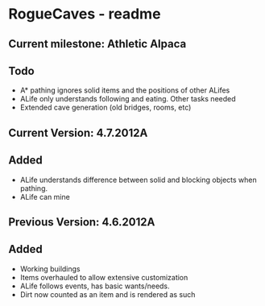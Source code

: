 RogueCaves - readme
===================

Current milestone: Athletic Alpaca
----------------------------------
Todo
----
* A* pathing ignores solid items and the positions of other ALifes
* ALife only understands following and eating. Other tasks needed
* Extended cave generation (old bridges, rooms, etc)

Current Version: 4.7.2012A
--------------------------
Added
-----
* ALife understands difference between solid and blocking objects when pathing.
* ALife can mine


Previous Version: 4.6.2012A
---------------------------
Added
-----
* Working buildings
* Items overhauled to allow extensive customization
* ALife follows events, has basic wants/needs.
* Dirt now counted as an item and is rendered as such

